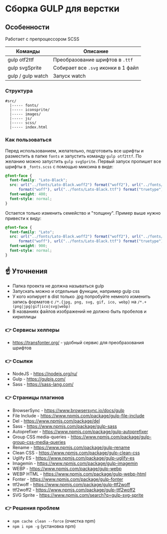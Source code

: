 # Сборка GULP для верстки

## Особенности

Работает с препроцессором SCSS

| Команды           | Описание                            |
| ----------------- | ----------------------------------- |
| gulp otf2ttf      | Преобразование шрифтов в `.ttf`     |
| gulp svgSprite    | Собирает все `.svg` иконки в 1 файл |
| gulp / gulp watch | Запуск watch                        |

### Структура

```angular2html
#src/
  |----- fonts/
  |----- iconsprite/
  |----- images/
  |----- js/
  |----- scss/
  |----- index.html
```

### Как пользоваться

Перед использованием, желательно, подготовить все шрифты и разместить в папке `fonts` и запустить команду `gulp otf2ttf`.
По желанию можно запустить `gulp svgSprite`.
Первый запуск пропишет все шрифты в `_fonts.scss` с помощью миксина в виде:

```scss
@font-face {
  font-family: "Lato-Black";
  src: url("../fonts/Lato-Black.woff2") format("woff2"), url("../fonts/Lato-Black.woff")
      format("woff"), url("../fonts/Lato-Black.ttf") format("truetype");
  font-weight: 400;
  font-style: normal;
}
```

Остается только изменить семейство и "толщину". Пример выше нужно привести к виду:

```scss
@font-face {
  font-family: "Lato";
  src: url("../fonts/Lato-Black.woff2") format("woff2"), url("../fonts/Lato-Black.woff")
      format("woff"), url("../fonts/Lato-Black.ttf") format("truetype");
  font-weight: 900;
  font-style: normal;
}
```

## ☝ Уточнения

- Папка проекта не должна называться gulp
- Запускать можно и отдельные функции, например gulp css
- У кого копирует в dist только .jpg попробуйте немного изменить запись форматов с `/*.{jpg, png, svg, gif, ico, webp}` на `/*.+(png|jpg|gif|ico|svg|webp)`
- В названиях файлов изображений не должно быть пробелов и кириллицы

### 👉 Сервисы хелперы

- https://transfonter.org/ - удобный сервис для преобразования шрифтов

### 👉 Ссылки

- NodeJS - https://nodejs.org/ru/
- Gulp - https://gulpjs.com/
- Sass - https://sass-lang.com/

### 👉 Страницы плагинов

- BrowserSync - https://www.browsersync.io/docs/gulp
- File Include - https://www.npmjs.com/package/gulp-file-include
- Del - https://www.npmjs.com/package/del
- Sass - https://www.npmjs.com/package/gulp-sass
- Autoprefixer - https://www.npmjs.com/package/gulp-autoprefixer
- Group CSS media-queries - https://www.npmjs.com/package/gulp-group-css-media-queries
- Rename - https://www.npmjs.com/package/gulp-rename
- Clean CSS - https://www.npmjs.com/package/gulp-clean-css
- Uglify ES - https://www.npmjs.com/package/gulp-uglify-es
- Imagemin - https://www.npmjs.com/package/gulp-imagemin
- WEBP - https://www.npmjs.com/package/gulp-webp
- WEBP HTML - https://www.npmjs.com/package/gulp-webp-html
- Fonter - https://www.npmjs.com/package/gulp-fonter
- ttf2woff - https://www.npmjs.com/package/gulp-ttf2woff
- ttf2woff2 - https://www.npmjs.com/package/gulp-ttf2woff2
- SVG Sprite - https://www.npmjs.com/search?q=gulp-svg-sprite

### 👉 Решения проблем

- `npm cache clean --force` (очистка npm)
- `npm i npm -g` (установка npm)
